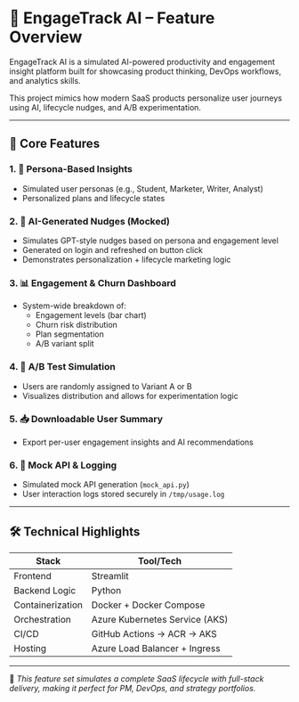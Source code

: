 # 🚀 EngageTrack AI – Feature Overview

EngageTrack AI is a simulated AI-powered productivity and engagement insight platform built for showcasing product thinking, DevOps workflows, and analytics skills.

This project mimics how modern SaaS products personalize user journeys using AI, lifecycle nudges, and A/B experimentation.

---

## 🔧 Core Features

### 1. 👤 Persona-Based Insights
- Simulated user personas (e.g., Student, Marketer, Writer, Analyst)
- Personalized plans and lifecycle states

### 2. 🧠 AI-Generated Nudges (Mocked)
- Simulates GPT-style nudges based on persona and engagement level
- Generated on login and refreshed on button click
- Demonstrates personalization + lifecycle marketing logic

### 3. 📊 Engagement & Churn Dashboard
- System-wide breakdown of:
  - Engagement levels (bar chart)
  - Churn risk distribution
  - Plan segmentation
  - A/B variant split

### 4. 🧪 A/B Test Simulation
- Users are randomly assigned to Variant A or B
- Visualizes distribution and allows for experimentation logic

### 5. 📥 Downloadable User Summary
- Export per-user engagement insights and AI recommendations

### 6. 🔁 Mock API & Logging
- Simulated mock API generation (`mock_api.py`)
- User interaction logs stored securely in `/tmp/usage.log`

---

## 🛠 Technical Highlights

| Stack              | Tool/Tech                         |
|-------------------|-----------------------------------|
| Frontend          | Streamlit                         |
| Backend Logic     | Python                            |
| Containerization  | Docker + Docker Compose           |
| Orchestration     | Azure Kubernetes Service (AKS)    |
| CI/CD             | GitHub Actions → ACR → AKS        |
| Hosting           | Azure Load Balancer + Ingress     |

---

🎯 *This feature set simulates a complete SaaS lifecycle with full-stack delivery, making it perfect for PM, DevOps, and strategy portfolios.*
